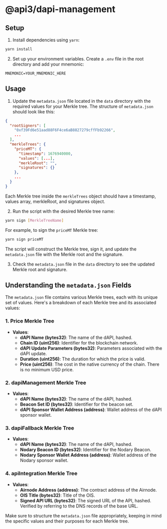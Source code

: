 # @api3/dapi-management

## Setup

1. Install dependencies using `yarn`:

```bash
yarn install
```

2. Set up your environment variables. Create a `.env` file in the root directory and add your mnemonic:

```
MNEMONIC=YOUR_MNEMONIC_HERE
```

## Usage

1. Update the `metadata.json` file located in the `data` directory with the required values for your Merkle tree. The structure of `metadata.json` should look like this:

```json
{
  "rootSigners": [
    "0xf39Fd6e51aad88F6F4ce6aB8827279cffFb92266",
    ...
  ],
  "merkleTrees": {
    "priceMT": {
      "timestamp": 1676940000,
      "values": [...],
      "merkleRoot": "",
      "signatures": {}
    },
    ...
  }
}
```

Each Merkle tree inside the `merkleTrees` object should have a timestamp, values array, merkleRoot, and signatures object.

2. Run the script with the desired Merkle tree name:

```bash
yarn sign [MerkleTreeName]
```

For example, to sign the `priceMT` Merkle tree:

```bash
yarn sign priceMT
```

The script will construct the Merkle tree, sign it, and update the `metadata.json` file with the Merkle root and the signature.

3. Check the `metadata.json` file in the `data` directory to see the updated Merkle root and signature.

## Understanding the `metadata.json` Fields

The `metadata.json` file contains various Merkle trees, each with its unique set of values. Here's a breakdown of each Merkle tree and its associated values:

### 1. Price Merkle Tree

- **Values**:
  - **dAPI Name (bytes32)**: The name of the dAPI, hashed.
  - **Chain ID (uint256)**: Identifier for the blockchain network.
  - **dAPI Update Parameters (bytes32)**: Parameters associated with the dAPI update.
  - **Duration (uint256)**: The duration for which the price is valid.
  - **Price (uint256)**: The cost in the native currency of the chain. There is no minimum USD price.

### 2. dapiManagement Merkle Tree

- **Values**:
  - **dAPI Name (bytes32)**: The name of the dAPI, hashed.
  - **Beacon Set ID (bytes32)**: Identifier for the beacon set.
  - **dAPI Sponsor Wallet Address (address)**: Wallet address of the dAPI sponsor wallet.

### 3. dapiFallback Merkle Tree

- **Values**:
  - **dAPI Name (bytes32)**: The name of the dAPI, hashed.
  - **Nodary Beacon ID (bytes32)**: Identifier for the Nodary Beacon.
  - **Nodary Sponsor Wallet Address (address)**: Wallet address of the Nodary sponsor wallet.

### 4. apiIntegration Merkle Tree

- **Values**:
  - **Airnode Address (address)**: The contract address of the Airnode.
  - **OIS Title (bytes32)**: Title of the OIS.
  - **Signed API URL (bytes32)**: The signed URL of the API, hashed. Verified by referring to the DNS records of the base URL.

Make sure to structure the `metadata.json` file appropriately, keeping in mind the specific values and their purposes for each Merkle tree.
